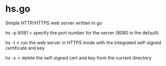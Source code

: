 # hs.go
Simple HTTP/HTTPS web server written in go

hs -p 8081  < specify the port number for the server (8080 is the default)

hs -t < run the web server in HTTPS mode with the integrated self-signed certificate and key

hs -c < delete the self-signed cert and key from the current directory
